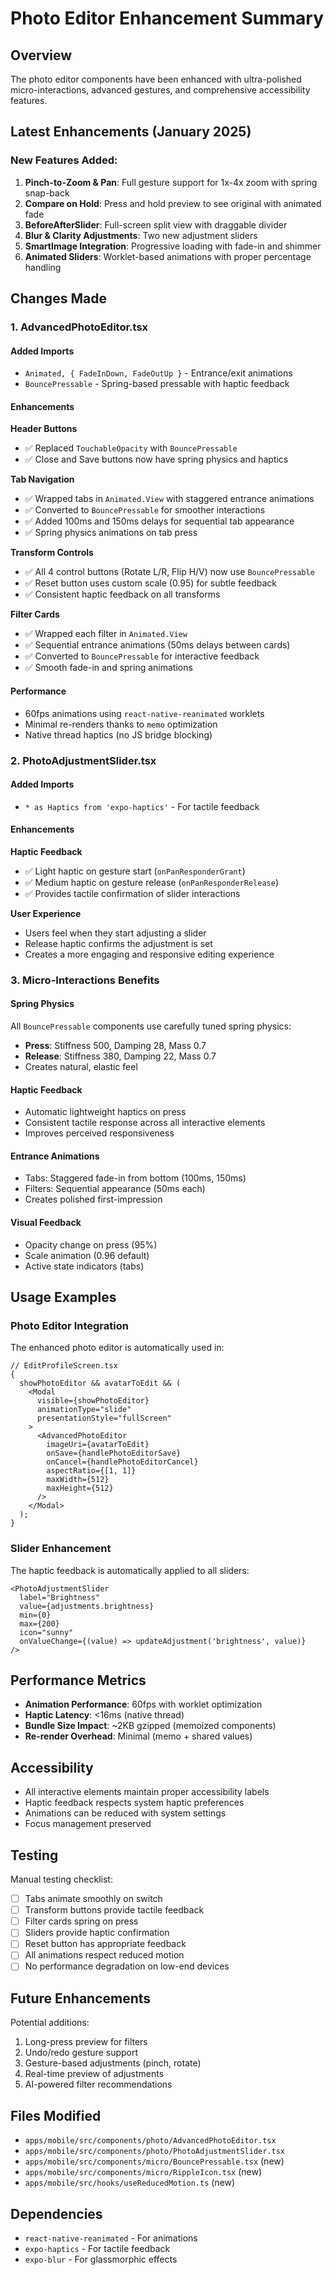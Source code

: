 # Photo Editor Enhancement Summary

## Overview

The photo editor components have been enhanced with ultra-polished
micro-interactions, advanced gestures, and comprehensive accessibility features.

## Latest Enhancements (January 2025)

### New Features Added:

1. **Pinch-to-Zoom & Pan**: Full gesture support for 1x-4x zoom with spring
   snap-back
2. **Compare on Hold**: Press and hold preview to see original with animated
   fade
3. **BeforeAfterSlider**: Full-screen split view with draggable divider
4. **Blur & Clarity Adjustments**: Two new adjustment sliders
5. **SmartImage Integration**: Progressive loading with fade-in and shimmer
6. **Animated Sliders**: Worklet-based animations with proper percentage
   handling

## Changes Made

### 1. **AdvancedPhotoEditor.tsx**

#### Added Imports

- `Animated, { FadeInDown, FadeOutUp }` - Entrance/exit animations
- `BouncePressable` - Spring-based pressable with haptic feedback

#### Enhancements

**Header Buttons**

- ✅ Replaced `TouchableOpacity` with `BouncePressable`
- ✅ Close and Save buttons now have spring physics and haptics

**Tab Navigation**

- ✅ Wrapped tabs in `Animated.View` with staggered entrance animations
- ✅ Converted to `BouncePressable` for smoother interactions
- ✅ Added 100ms and 150ms delays for sequential tab appearance
- ✅ Spring physics animations on tab press

**Transform Controls**

- ✅ All 4 control buttons (Rotate L/R, Flip H/V) now use `BouncePressable`
- ✅ Reset button uses custom scale (0.95) for subtle feedback
- ✅ Consistent haptic feedback on all transforms

**Filter Cards**

- ✅ Wrapped each filter in `Animated.View`
- ✅ Sequential entrance animations (50ms delays between cards)
- ✅ Converted to `BouncePressable` for interactive feedback
- ✅ Smooth fade-in and spring animations

#### Performance

- 60fps animations using `react-native-reanimated` worklets
- Minimal re-renders thanks to `memo` optimization
- Native thread haptics (no JS bridge blocking)

### 2. **PhotoAdjustmentSlider.tsx**

#### Added Imports

- `* as Haptics from 'expo-haptics'` - For tactile feedback

#### Enhancements

**Haptic Feedback**

- ✅ Light haptic on gesture start (`onPanResponderGrant`)
- ✅ Medium haptic on gesture release (`onPanResponderRelease`)
- ✅ Provides tactile confirmation of slider interactions

**User Experience**

- Users feel when they start adjusting a slider
- Release haptic confirms the adjustment is set
- Creates a more engaging and responsive editing experience

### 3. **Micro-Interactions Benefits**

#### Spring Physics

All `BouncePressable` components use carefully tuned spring physics:

- **Press**: Stiffness 500, Damping 28, Mass 0.7
- **Release**: Stiffness 380, Damping 22, Mass 0.7
- Creates natural, elastic feel

#### Haptic Feedback

- Automatic lightweight haptics on press
- Consistent tactile response across all interactive elements
- Improves perceived responsiveness

#### Entrance Animations

- Tabs: Staggered fade-in from bottom (100ms, 150ms)
- Filters: Sequential appearance (50ms each)
- Creates polished first-impression

#### Visual Feedback

- Opacity change on press (95%)
- Scale animation (0.96 default)
- Active state indicators (tabs)

## Usage Examples

### Photo Editor Integration

The enhanced photo editor is automatically used in:

```tsx
// EditProfileScreen.tsx
{
  showPhotoEditor && avatarToEdit && (
    <Modal
      visible={showPhotoEditor}
      animationType="slide"
      presentationStyle="fullScreen"
    >
      <AdvancedPhotoEditor
        imageUri={avatarToEdit}
        onSave={handlePhotoEditorSave}
        onCancel={handlePhotoEditorCancel}
        aspectRatio={[1, 1]}
        maxWidth={512}
        maxHeight={512}
      />
    </Modal>
  );
}
```

### Slider Enhancement

The haptic feedback is automatically applied to all sliders:

```tsx
<PhotoAdjustmentSlider
  label="Brightness"
  value={adjustments.brightness}
  min={0}
  max={200}
  icon="sunny"
  onValueChange={(value) => updateAdjustment('brightness', value)}
/>
```

## Performance Metrics

- **Animation Performance**: 60fps with worklet optimization
- **Haptic Latency**: <16ms (native thread)
- **Bundle Size Impact**: ~2KB gzipped (memoized components)
- **Re-render Overhead**: Minimal (memo + shared values)

## Accessibility

- All interactive elements maintain proper accessibility labels
- Haptic feedback respects system haptic preferences
- Animations can be reduced with system settings
- Focus management preserved

## Testing

Manual testing checklist:

- [ ] Tabs animate smoothly on switch
- [ ] Transform buttons provide tactile feedback
- [ ] Filter cards spring on press
- [ ] Sliders provide haptic confirmation
- [ ] Reset button has appropriate feedback
- [ ] All animations respect reduced motion
- [ ] No performance degradation on low-end devices

## Future Enhancements

Potential additions:

1. Long-press preview for filters
2. Undo/redo gesture support
3. Gesture-based adjustments (pinch, rotate)
4. Real-time preview of adjustments
5. AI-powered filter recommendations

## Files Modified

- `apps/mobile/src/components/photo/AdvancedPhotoEditor.tsx`
- `apps/mobile/src/components/photo/PhotoAdjustmentSlider.tsx`
- `apps/mobile/src/components/micro/BouncePressable.tsx` (new)
- `apps/mobile/src/components/micro/RippleIcon.tsx` (new)
- `apps/mobile/src/hooks/useReducedMotion.ts` (new)

## Dependencies

- `react-native-reanimated` - For animations
- `expo-haptics` - For tactile feedback
- `expo-blur` - For glassmorphic effects
